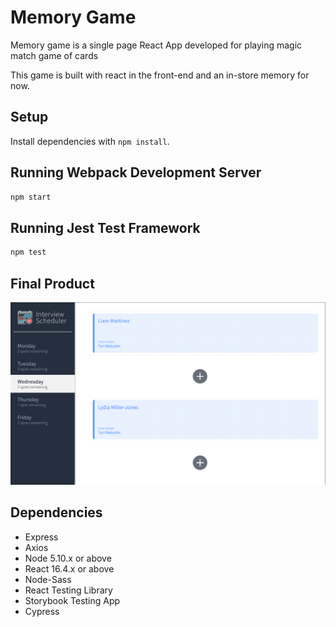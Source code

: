 # Memory Game
Memory game is a single page React App developed for playing magic match game of cards

This game is built with react in the front-end and an in-store memory for now. 

## Setup

Install dependencies with `npm install`.


## Running Webpack Development Server

```sh
npm start
```

## Running Jest Test Framework

```sh
npm test
```

## Final Product

!["Screenshot of the game Page"](https://github.com/lateefazeez/scheduler/blob/master/docs/App%20Main%20page.png?raw=true)


## Dependencies

- Express
- Axios
- Node 5.10.x or above
- React 16.4.x or above
- Node-Sass
- React Testing Library
- Storybook Testing App
- Cypress
